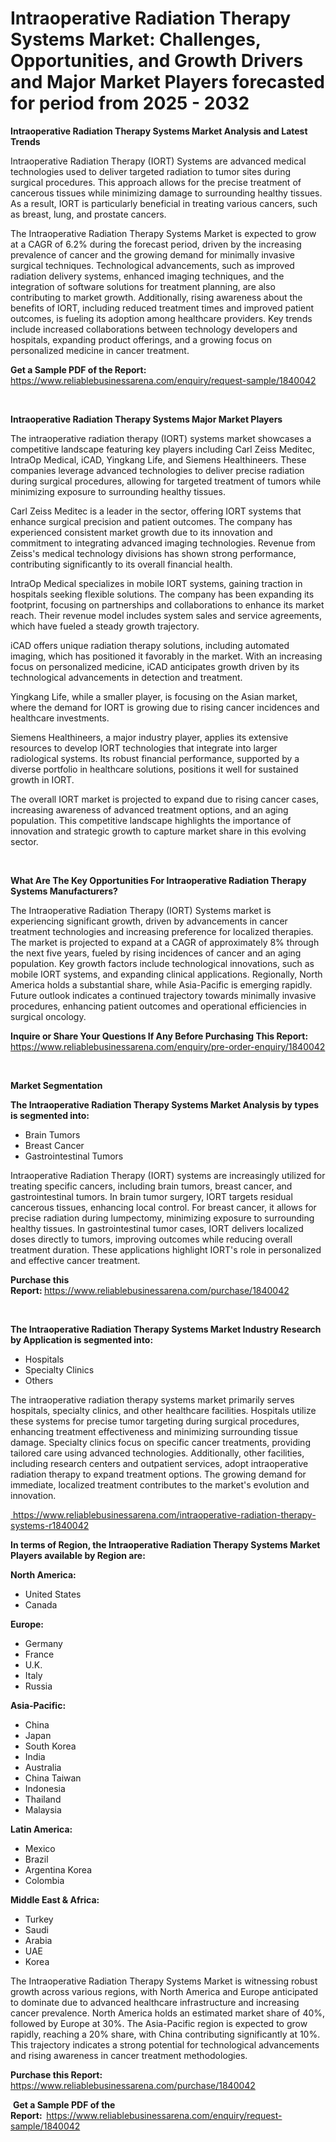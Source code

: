 <p><h1>Intraoperative Radiation Therapy Systems Market: Challenges, Opportunities, and Growth Drivers and Major Market Players forecasted for period from 2025 - 2032</h1></p><p><strong>Intraoperative Radiation Therapy Systems Market Analysis and Latest Trends</strong></p>
<p><p>Intraoperative Radiation Therapy (IORT) Systems are advanced medical technologies used to deliver targeted radiation to tumor sites during surgical procedures. This approach allows for the precise treatment of cancerous tissues while minimizing damage to surrounding healthy tissues. As a result, IORT is particularly beneficial in treating various cancers, such as breast, lung, and prostate cancers.</p><p>The Intraoperative Radiation Therapy Systems Market is expected to grow at a CAGR of 6.2% during the forecast period, driven by the increasing prevalence of cancer and the growing demand for minimally invasive surgical techniques. Technological advancements, such as improved radiation delivery systems, enhanced imaging techniques, and the integration of software solutions for treatment planning, are also contributing to market growth. Additionally, rising awareness about the benefits of IORT, including reduced treatment times and improved patient outcomes, is fueling its adoption among healthcare providers. Key trends include increased collaborations between technology developers and hospitals, expanding product offerings, and a growing focus on personalized medicine in cancer treatment.</p></p>
<p><strong>Get a Sample PDF of the Report:&nbsp;</strong> <a href="https://www.reliablebusinessarena.com/enquiry/request-sample/1840042?utm_campaign=1420&utm_medium=2&utm_source=Github&utm_content=ia&utm_term=19042025&utm_id=intraoperative-radiation-therapy-systems">https://www.reliablebusinessarena.com/enquiry/request-sample/1840042</a></p>
<p>&nbsp;</p>
<p><strong>Intraoperative Radiation Therapy Systems Major Market Players</strong></p>
<p><p>The intraoperative radiation therapy (IORT) systems market showcases a competitive landscape featuring key players including Carl Zeiss Meditec, IntraOp Medical, iCAD, Yingkang Life, and Siemens Healthineers. These companies leverage advanced technologies to deliver precise radiation during surgical procedures, allowing for targeted treatment of tumors while minimizing exposure to surrounding healthy tissues.</p><p>Carl Zeiss Meditec is a leader in the sector, offering IORT systems that enhance surgical precision and patient outcomes. The company has experienced consistent market growth due to its innovation and commitment to integrating advanced imaging technologies. Revenue from Zeiss's medical technology divisions has shown strong performance, contributing significantly to its overall financial health.</p><p>IntraOp Medical specializes in mobile IORT systems, gaining traction in hospitals seeking flexible solutions. The company has been expanding its footprint, focusing on partnerships and collaborations to enhance its market reach. Their revenue model includes system sales and service agreements, which have fueled a steady growth trajectory.</p><p>iCAD offers unique radiation therapy solutions, including automated imaging, which has positioned it favorably in the market. With an increasing focus on personalized medicine, iCAD anticipates growth driven by its technological advancements in detection and treatment.</p><p>Yingkang Life, while a smaller player, is focusing on the Asian market, where the demand for IORT is growing due to rising cancer incidences and healthcare investments.</p><p>Siemens Healthineers, a major industry player, applies its extensive resources to develop IORT technologies that integrate into larger radiological systems. Its robust financial performance, supported by a diverse portfolio in healthcare solutions, positions it well for sustained growth in IORT.</p><p>The overall IORT market is projected to expand due to rising cancer cases, increasing awareness of advanced treatment options, and an aging population. This competitive landscape highlights the importance of innovation and strategic growth to capture market share in this evolving sector.</p></p>
<p>&nbsp;</p>
<p><strong>What Are The Key Opportunities For Intraoperative Radiation Therapy Systems Manufacturers?</strong></p>
<p><p>The Intraoperative Radiation Therapy (IORT) Systems market is experiencing significant growth, driven by advancements in cancer treatment technologies and increasing preference for localized therapies. The market is projected to expand at a CAGR of approximately 8% through the next five years, fueled by rising incidences of cancer and an aging population. Key growth factors include technological innovations, such as mobile IORT systems, and expanding clinical applications. Regionally, North America holds a substantial share, while Asia-Pacific is emerging rapidly. Future outlook indicates a continued trajectory towards minimally invasive procedures, enhancing patient outcomes and operational efficiencies in surgical oncology.</p></p>
<p><strong>Inquire or Share Your Questions If Any Before Purchasing This Report:</strong> <a href="https://www.reliablebusinessarena.com/enquiry/pre-order-enquiry/1840042?utm_campaign=1420&utm_medium=2&utm_source=Github&utm_content=ia&utm_term=19042025&utm_id=intraoperative-radiation-therapy-systems">https://www.reliablebusinessarena.com/enquiry/pre-order-enquiry/1840042</a></p>
<p>&nbsp;</p>
<p><strong>Market Segmentation</strong></p>
<p><strong>The Intraoperative Radiation Therapy Systems Market Analysis by types is segmented into:</strong></p>
<p><ul><li>Brain Tumors</li><li>Breast Cancer</li><li>Gastrointestinal Tumors</li></ul></p>
<p><p>Intraoperative Radiation Therapy (IORT) systems are increasingly utilized for treating specific cancers, including brain tumors, breast cancer, and gastrointestinal tumors. In brain tumor surgery, IORT targets residual cancerous tissues, enhancing local control. For breast cancer, it allows for precise radiation during lumpectomy, minimizing exposure to surrounding healthy tissues. In gastrointestinal tumor cases, IORT delivers localized doses directly to tumors, improving outcomes while reducing overall treatment duration. These applications highlight IORT's role in personalized and effective cancer treatment.</p></p>
<p><strong>Purchase this Report:&nbsp;</strong><a href="https://www.reliablebusinessarena.com/purchase/1840042?utm_campaign=1420&utm_medium=2&utm_source=Github&utm_content=ia&utm_term=19042025&utm_id=intraoperative-radiation-therapy-systems">https://www.reliablebusinessarena.com/purchase/1840042</a></p>
<p>&nbsp;</p>
<p><strong>The Intraoperative Radiation Therapy Systems Market Industry Research by Application is segmented into:</strong></p>
<p><ul><li>Hospitals</li><li>Specialty Clinics</li><li>Others</li></ul></p>
<p><p>The intraoperative radiation therapy systems market primarily serves hospitals, specialty clinics, and other healthcare facilities. Hospitals utilize these systems for precise tumor targeting during surgical procedures, enhancing treatment effectiveness and minimizing surrounding tissue damage. Specialty clinics focus on specific cancer treatments, providing tailored care using advanced technologies. Additionally, other facilities, including research centers and outpatient services, adopt intraoperative radiation therapy to expand treatment options. The growing demand for immediate, localized treatment contributes to the market's evolution and innovation.</p></p>
<p><a href="https://www.reliablebusinessarena.com/intraoperative-radiation-therapy-systems-r1840042?utm_campaign=1420&utm_medium=2&utm_source=Github&utm_content=ia&utm_term=19042025&utm_id=intraoperative-radiation-therapy-systems">&nbsp;https://www.reliablebusinessarena.com/intraoperative-radiation-therapy-systems-r1840042</a></p>
<p><strong>In terms of Region, the Intraoperative Radiation Therapy Systems Market Players available by Region are:</strong></p>
<p>
    <p> <strong> North America: </strong>
        <ul>
            <li>United States</li>
            <li>Canada</li>
        </ul>
        </p> 
    <p> <strong> Europe: </strong>
        <ul>
            <li>Germany</li>
            <li>France</li>
            <li>U.K.</li>
            <li>Italy</li>
            <li>Russia</li>
        </ul>
        </p> 
    <p> <strong> Asia-Pacific: </strong>
        <ul>
            <li>China</li>
            <li>Japan</li>
            <li>South Korea</li>
            <li>India</li>
            <li>Australia</li>
            <li>China Taiwan</li>
            <li>Indonesia</li>
            <li>Thailand</li>
            <li>Malaysia</li>
        </ul>
        </p> 
    <p> <strong> Latin America: </strong>
        <ul>
            <li>Mexico</li>
            <li>Brazil</li>
            <li>Argentina Korea</li>
            <li>Colombia</li>
        </ul>
        </p> 
    <p> <strong> Middle East & Africa: </strong>
        <ul>
            <li>Turkey</li>
            <li>Saudi</li>
            <li>Arabia</li>
            <li>UAE</li>
            <li>Korea</li>
        </ul>
    </p>
    </p>
<p><p>The Intraoperative Radiation Therapy Systems Market is witnessing robust growth across various regions, with North America and Europe anticipated to dominate due to advanced healthcare infrastructure and increasing cancer prevalence. North America holds an estimated market share of 40%, followed by Europe at 30%. The Asia-Pacific region is expected to grow rapidly, reaching a 20% share, with China contributing significantly at 10%. This trajectory indicates a strong potential for technological advancements and rising awareness in cancer treatment methodologies.</p></p>
<p><strong>Purchase this Report: </strong><a href="https://www.reliablebusinessarena.com/purchase/1840042?utm_campaign=1420&utm_medium=2&utm_source=Github&utm_content=ia&utm_term=19042025&utm_id=intraoperative-radiation-therapy-systems">https://www.reliablebusinessarena.com/purchase/1840042</a></p>
<p>&nbsp;<strong>Get a Sample PDF of the Report:&nbsp;&nbsp;</strong><a href="https://www.reliablebusinessarena.com/enquiry/request-sample/1840042?utm_campaign=1420&utm_medium=2&utm_source=Github&utm_content=ia&utm_term=19042025&utm_id=intraoperative-radiation-therapy-systems">https://www.reliablebusinessarena.com/enquiry/request-sample/1840042</a></p>
<p><strong></strong></p>
<p><p></p><p></p><p></p></p>